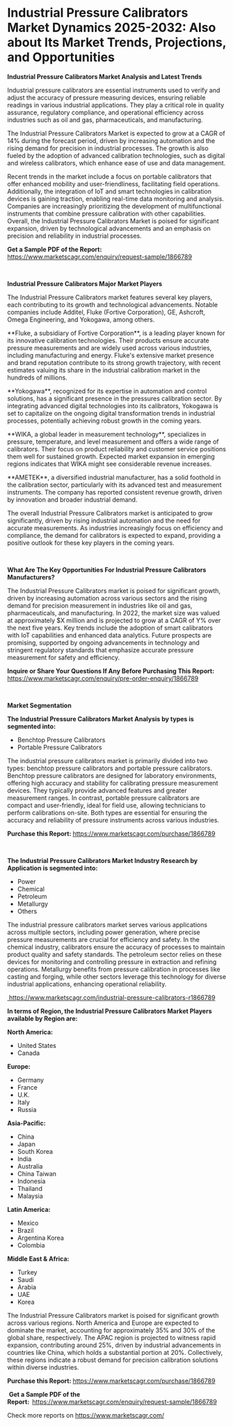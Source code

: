 <p><h1>Industrial Pressure Calibrators Market Dynamics 2025-2032: Also about Its Market Trends, Projections, and Opportunities</h1></p><p><strong>Industrial Pressure Calibrators Market Analysis and Latest Trends</strong></p>
<p><p>Industrial pressure calibrators are essential instruments used to verify and adjust the accuracy of pressure measuring devices, ensuring reliable readings in various industrial applications. They play a critical role in quality assurance, regulatory compliance, and operational efficiency across industries such as oil and gas, pharmaceuticals, and manufacturing.</p><p>The Industrial Pressure Calibrators Market is expected to grow at a CAGR of 14% during the forecast period, driven by increasing automation and the rising demand for precision in industrial processes. The growth is also fueled by the adoption of advanced calibration technologies, such as digital and wireless calibrators, which enhance ease of use and data management.</p><p>Recent trends in the market include a focus on portable calibrators that offer enhanced mobility and user-friendliness, facilitating field operations. Additionally, the integration of IoT and smart technologies in calibration devices is gaining traction, enabling real-time data monitoring and analysis. Companies are increasingly prioritizing the development of multifunctional instruments that combine pressure calibration with other capabilities. Overall, the Industrial Pressure Calibrators Market is poised for significant expansion, driven by technological advancements and an emphasis on precision and reliability in industrial processes.</p></p>
<p><strong>Get a Sample PDF of the Report:&nbsp;</strong> <a href="https://www.marketscagr.com/enquiry/request-sample/1866789?utm_campaign=2653&utm_medium=2&utm_source=Github&utm_content=ia&utm_term=12042025&utm_id=industrial-pressure-calibrators">https://www.marketscagr.com/enquiry/request-sample/1866789</a></p>
<p>&nbsp;</p>
<p><strong>Industrial Pressure Calibrators Major Market Players</strong></p>
<p><p>The Industrial Pressure Calibrators market features several key players, each contributing to its growth and technological advancements. Notable companies include Additel, Fluke (Fortive Corporation), GE, Ashcroft, Omega Engineering, and Yokogawa, among others. </p><p>**Fluke, a subsidiary of Fortive Corporation**, is a leading player known for its innovative calibration technologies. Their products ensure accurate pressure measurements and are widely used across various industries, including manufacturing and energy. Fluke's extensive market presence and brand reputation contribute to its strong growth trajectory, with recent estimates valuing its share in the industrial calibration market in the hundreds of millions.</p><p>**Yokogawa**, recognized for its expertise in automation and control solutions, has a significant presence in the pressures calibration sector. By integrating advanced digital technologies into its calibrators, Yokogawa is set to capitalize on the ongoing digital transformation trends in industrial processes, potentially achieving robust growth in the coming years.</p><p>**WIKA, a global leader in measurement technology**, specializes in pressure, temperature, and level measurement and offers a wide range of calibrators. Their focus on product reliability and customer service positions them well for sustained growth. Expected market expansion in emerging regions indicates that WIKA might see considerable revenue increases.</p><p>**AMETEK**, a diversified industrial manufacturer, has a solid foothold in the calibration sector, particularly with its advanced test and measurement instruments. The company has reported consistent revenue growth, driven by innovation and broader industrial demand.</p><p>The overall Industrial Pressure Calibrators market is anticipated to grow significantly, driven by rising industrial automation and the need for accurate measurements. As industries increasingly focus on efficiency and compliance, the demand for calibrators is expected to expand, providing a positive outlook for these key players in the coming years.</p></p>
<p>&nbsp;</p>
<p><strong>What Are The Key Opportunities For Industrial Pressure Calibrators Manufacturers?</strong></p>
<p><p>The Industrial Pressure Calibrators market is poised for significant growth, driven by increasing automation across various sectors and the rising demand for precision measurement in industries like oil and gas, pharmaceuticals, and manufacturing. In 2022, the market size was valued at approximately $X million and is projected to grow at a CAGR of Y% over the next five years. Key trends include the adoption of smart calibrators with IoT capabilities and enhanced data analytics. Future prospects are promising, supported by ongoing advancements in technology and stringent regulatory standards that emphasize accurate pressure measurement for safety and efficiency.</p></p>
<p><strong>Inquire or Share Your Questions If Any Before Purchasing This Report:</strong> <a href="https://www.marketscagr.com/enquiry/pre-order-enquiry/1866789?utm_campaign=2653&utm_medium=2&utm_source=Github&utm_content=ia&utm_term=12042025&utm_id=industrial-pressure-calibrators">https://www.marketscagr.com/enquiry/pre-order-enquiry/1866789</a></p>
<p>&nbsp;</p>
<p><strong>Market Segmentation</strong></p>
<p><strong>The Industrial Pressure Calibrators Market Analysis by types is segmented into:</strong></p>
<p><ul><li>Benchtop Pressure Calibrators</li><li>Portable Pressure Calibrators</li></ul></p>
<p><p>The industrial pressure calibrators market is primarily divided into two types: benchtop pressure calibrators and portable pressure calibrators. Benchtop pressure calibrators are designed for laboratory environments, offering high accuracy and stability for calibrating pressure measurement devices. They typically provide advanced features and greater measurement ranges. In contrast, portable pressure calibrators are compact and user-friendly, ideal for field use, allowing technicians to perform calibrations on-site. Both types are essential for ensuring the accuracy and reliability of pressure instruments across various industries.</p></p>
<p><strong>Purchase this Report:&nbsp;</strong><a href="https://www.marketscagr.com/purchase/1866789?utm_campaign=2653&utm_medium=2&utm_source=Github&utm_content=ia&utm_term=12042025&utm_id=industrial-pressure-calibrators">https://www.marketscagr.com/purchase/1866789</a></p>
<p>&nbsp;</p>
<p><strong>The Industrial Pressure Calibrators Market Industry Research by Application is segmented into:</strong></p>
<p><ul><li>Power</li><li>Chemical</li><li>Petroleum</li><li>Metallurgy</li><li>Others</li></ul></p>
<p><p>The industrial pressure calibrators market serves various applications across multiple sectors, including power generation, where precise pressure measurements are crucial for efficiency and safety. In the chemical industry, calibrators ensure the accuracy of processes to maintain product quality and safety standards. The petroleum sector relies on these devices for monitoring and controlling pressure in extraction and refining operations. Metallurgy benefits from pressure calibration in processes like casting and forging, while other sectors leverage this technology for diverse industrial applications, enhancing operational reliability.</p></p>
<p><a href="https://www.marketscagr.com/industrial-pressure-calibrators-r1866789?utm_campaign=2653&utm_medium=2&utm_source=Github&utm_content=ia&utm_term=12042025&utm_id=industrial-pressure-calibrators">&nbsp;https://www.marketscagr.com/industrial-pressure-calibrators-r1866789</a></p>
<p><strong>In terms of Region, the Industrial Pressure Calibrators Market Players available by Region are:</strong></p>
<p>
    <p> <strong> North America: </strong>
        <ul>
            <li>United States</li>
            <li>Canada</li>
        </ul>
        </p> 
    <p> <strong> Europe: </strong>
        <ul>
            <li>Germany</li>
            <li>France</li>
            <li>U.K.</li>
            <li>Italy</li>
            <li>Russia</li>
        </ul>
        </p> 
    <p> <strong> Asia-Pacific: </strong>
        <ul>
            <li>China</li>
            <li>Japan</li>
            <li>South Korea</li>
            <li>India</li>
            <li>Australia</li>
            <li>China Taiwan</li>
            <li>Indonesia</li>
            <li>Thailand</li>
            <li>Malaysia</li>
        </ul>
        </p> 
    <p> <strong> Latin America: </strong>
        <ul>
            <li>Mexico</li>
            <li>Brazil</li>
            <li>Argentina Korea</li>
            <li>Colombia</li>
        </ul>
        </p> 
    <p> <strong> Middle East & Africa: </strong>
        <ul>
            <li>Turkey</li>
            <li>Saudi</li>
            <li>Arabia</li>
            <li>UAE</li>
            <li>Korea</li>
        </ul>
    </p>
    </p>
<p><p>The Industrial Pressure Calibrators market is poised for significant growth across various regions. North America and Europe are expected to dominate the market, accounting for approximately 35% and 30% of the global share, respectively. The APAC region is projected to witness rapid expansion, contributing around 25%, driven by industrial advancements in countries like China, which holds a substantial portion at 20%. Collectively, these regions indicate a robust demand for precision calibration solutions within diverse industries.</p></p>
<p><strong>Purchase this Report: </strong><a href="https://www.marketscagr.com/purchase/1866789?utm_campaign=2653&utm_medium=2&utm_source=Github&utm_content=ia&utm_term=12042025&utm_id=industrial-pressure-calibrators">https://www.marketscagr.com/purchase/1866789</a></p>
<p>&nbsp;<strong>Get a Sample PDF of the Report:&nbsp;&nbsp;</strong><a href="https://www.marketscagr.com/enquiry/request-sample/1866789?utm_campaign=2653&utm_medium=2&utm_source=Github&utm_content=ia&utm_term=12042025&utm_id=industrial-pressure-calibrators">https://www.marketscagr.com/enquiry/request-sample/1866789</a></p>
<p><strong></strong></p>
<p>Check more reports on <a href="https://www.marketscagr.com/?utm_campaign=2653&utm_medium=2&utm_source=Github&utm_content=ia&utm_term=12042025&utm_id=industrial-pressure-calibrators">https://www.marketscagr.com/</a></p>